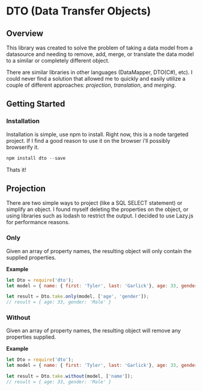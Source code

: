 # DTO (Data Transfer Objects)


## Overview

This library was created to solve the problem of taking a data model from a datasource and needing to remove, add, merge, or translate the data model to a similar or completely different object. 

There are similar libraries in other languages (DataMapper, DTO(C#), etc). I could never find a solution that allowed me to quickly and easily utilize a couple of different approaches: *projection*, *translation*, and *merging*.

## Getting Started

### Installation

Installation is simple, use npm to install.  Right now, this is a node targeted project. If I find a good reason to use it on the browser i'll possibly browserify it.

```js
npm install dto --save
```

Thats it!


## Projection
There are two simple ways to project (like a SQL SELECT statement) or simplify an object. I found myself deleting the properties on the object, or using libraries such as lodash to restrict the output. I decided to use Lazy.js for performance reasons.

### Only

Given an array of property names, the resulting object will only contain the supplied properties.

**Example**

```js
let Dto = require('dto');
let model = { name: { first: 'Tyler', last: 'Garlick'}, age: 33, gender: 'Male'};

let result = Dto.take.only(model, ['age', 'gender']);
// result = { age: 33, gender: 'Male' }
```

### Without

Given an array of property names, the resulting object will remove any properties supplied.

**Example**

```js
let Dto = require('dto');
let model = { name: { first: 'Tyler', last: 'Garlick'}, age: 33, gender: 'Male'};

let result = Dto.take.without(model, ['name']);
// result = { age: 33, gender: 'Male' }
```





